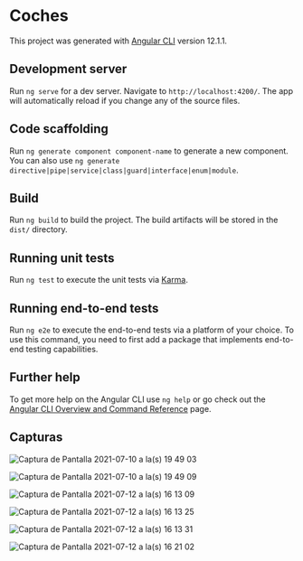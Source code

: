 # Coches

This project was generated with [Angular CLI](https://github.com/angular/angular-cli) version 12.1.1.

## Development server

Run `ng serve` for a dev server. Navigate to `http://localhost:4200/`. The app will automatically reload if you change any of the source files.

## Code scaffolding

Run `ng generate component component-name` to generate a new component. You can also use `ng generate directive|pipe|service|class|guard|interface|enum|module`.

## Build

Run `ng build` to build the project. The build artifacts will be stored in the `dist/` directory.

## Running unit tests

Run `ng test` to execute the unit tests via [Karma](https://karma-runner.github.io).

## Running end-to-end tests

Run `ng e2e` to execute the end-to-end tests via a platform of your choice. To use this command, you need to first add a package that implements end-to-end testing capabilities.

## Further help

To get more help on the Angular CLI use `ng help` or go check out the [Angular CLI Overview and Command Reference](https://angular.io/cli) page.

## Capturas
![Captura de Pantalla 2021-07-10 a la(s) 19 49 03](https://user-images.githubusercontent.com/89824966/131597954-dfb53625-3de0-4f6c-860a-c10f467b43ba.png)

![Captura de Pantalla 2021-07-10 a la(s) 19 49 09](https://user-images.githubusercontent.com/89824966/131597965-eb375e25-24ac-420b-86d7-b657346fb7de.png)

![Captura de Pantalla 2021-07-12 a la(s) 16 13 09](https://user-images.githubusercontent.com/89824966/131597968-0117372d-52a0-4635-9180-727907b43fee.png)

![Captura de Pantalla 2021-07-12 a la(s) 16 13 25](https://user-images.githubusercontent.com/89824966/131597971-5040a4f9-d082-4e70-8330-848f20cca719.png)

![Captura de Pantalla 2021-07-12 a la(s) 16 13 31](https://user-images.githubusercontent.com/89824966/131597974-f59d3413-6053-4a7f-87ec-10578b1ef46e.png)

![Captura de Pantalla 2021-07-12 a la(s) 16 21 02](https://user-images.githubusercontent.com/89824966/131597975-0ec654ae-8661-4614-89dd-a07da00e4fdb.png)


